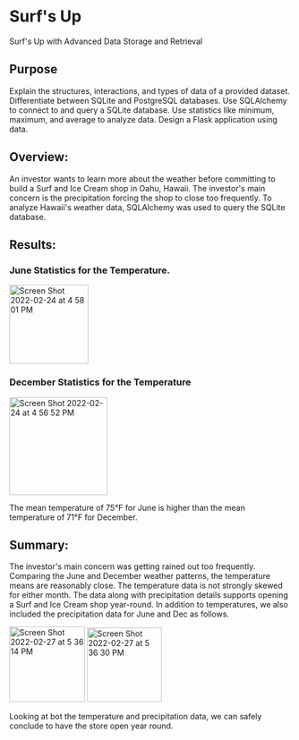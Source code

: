 # Surf's Up
Surf's Up with Advanced Data Storage and Retrieval

## Purpose
Explain the structures, interactions, and types of data of a provided dataset.
Differentiate between SQLite and PostgreSQL databases.
Use SQLAlchemy to connect to and query a SQLite database.
Use statistics like minimum, maximum, and average to analyze data.
Design a Flask application using data.

## Overview:
An investor wants to learn more about the weather before committing to build a Surf and Ice Cream shop in Oahu, Hawaii. The investor's main concern is the precipitation forcing the shop to close too frequently. To analyze Hawaii's weather data, SQLAlchemy was used to query the SQLite database.

## Results:
### June Statistics for the Temperature.
<img width="141" alt="Screen Shot 2022-02-24 at 4 58 01 PM" src="https://user-images.githubusercontent.com/96554223/155614527-243f8d35-615f-4e6c-bd24-2c495d6ccd23.png">


### December Statistics for the Temperature
<img width="175" alt="Screen Shot 2022-02-24 at 4 56 52 PM" src="https://user-images.githubusercontent.com/96554223/155614407-a5df7097-94ab-4802-b6b3-fb99d6b4eb30.png">

The mean temperature of 75°F for June is higher than the mean temperature of 71°F for December.

## Summary:
The investor's main concern was getting rained out too frequently. Comparing the June and December weather patterns, the temperature means are reasonably close. The temperature data is not strongly skewed for either month. The data along with precipitation details supports opening a Surf and Ice Cream shop year-round. In addition to temperatures, we also included the precipitation data for June and Dec as follows.

<img width="135" alt="Screen Shot 2022-02-27 at 5 36 14 PM" src="https://user-images.githubusercontent.com/96554223/155902933-e8675a12-9ead-4943-8270-a371396f0974.png">
<img width="133" alt="Screen Shot 2022-02-27 at 5 36 30 PM" src="https://user-images.githubusercontent.com/96554223/155902936-ddcbc359-c2d1-4136-b9d6-733e2a6bd278.png">

Looking at bot the temperature and precipitation data, we can safely conclude to have the store open year round.
